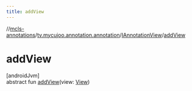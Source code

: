 ```yaml
---
title: addView
---
```

//[mcls-annotations](../../../index.html)/[tv.mycujoo.annotation.annotation](../index.html)/[IAnnotationView](index.html)/[addView](add-view.html)



# addView



[androidJvm]\
abstract fun [addView](add-view.html)(view: [View](https://developer.android.com/reference/kotlin/android/view/View.html))




